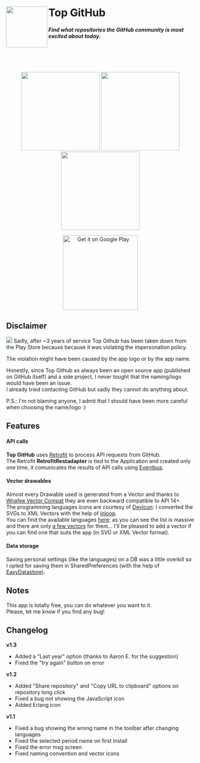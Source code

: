 # Top GitHub <img src="https://raw.githubusercontent.com/mmazzarolo/top-github/master/extras/web_hi_res_120.png" width="110" align="left" /> 
##### *Find what repositories the GitHub community is most excited about today.*  

&nbsp;  
&nbsp;  
&nbsp;  
<p align="center">
<img src="https://raw.githubusercontent.com/mmazzarolo/top-github/master/extras/screen-main.png" width="210" />
<img src="https://raw.githubusercontent.com/mmazzarolo/top-github/master/extras/screen-languages.png" width="210" />
<img src="https://raw.githubusercontent.com/mmazzarolo/top-github/master/extras/screen-edit-languages.png" width="210" />
</p>

<p align="center"><a href="https://play.google.com/store/apps/details?id=com.mmazzarolo.dev.topgithub&utm_source=global_co&utm_medium=prtnr&utm_content=Mar2515&utm_campaign=PartBadge&pcampaignid=MKT-Other-global-all-co-prtnr-py-PartBadge-Mar2515-1"><img alt="Get it on Google Play" src="https://play.google.com/intl/en_us/badges/images/generic/en-play-badge.png" width="200" /></a>
</p>

## Disclaimer
<img src="https://raw.githubusercontent.com/mmazzarolo/top-github/master/extras/takend-down.png" />
Sadly, after ~3 years of service Top Github has been taken down from the Play Store because because it was violating the impersonation policy.  

The violation might have been caused by the app logo or by the app name.   

Honestly, since Top Github as always been an open source app (published on GitHub itself) and a side project, I never tought that the naming/logo would have been an issue.  
I already tried contacting GitHub but sadly they cannot do anything about.   

P.S.: I'm not blaming anyone, I admit that I should have been more careful when choosing the name/logo :)

## Features
#### API calls
**Top GitHub** uses [Retrofit](http://square.github.io/retrofit/) to process API requests from GitHub.  
The Retrofit **RetrofitRestadapter** is tied to the Application and created only one time, it comunicates the results of API calls using [Eventbus](https://github.com/greenrobot/EventBus).

#### Vector drawables
Almost every Drawable used is generated from a Vector and thanks to [Wnafee Vector Compat](https://github.com/wnafee/vector-compat) they are even backward compatible to API 14+.  
The programming languages icons are courtesy of [DevIcon](http://devicon.fr/): I converted the SVGs to XML Vectors with the help of [inloop](http://inloop.github.io/svg2android/).  
You can find the available languages [here](https://github.com/mmazzarolo/top-github/blob/master/app/src/main/res/values/arrays.xml): as you can see the list is massive and there are only [a few vectors](https://github.com/mmazzarolo/top-github/tree/master/app/src/main/res/drawable) for them... I'll be pleased to add a vector if you can find one that suits the app (in SVG or XML Vector format).

#### Data storage
Saving personal settings (like the languages) on a DB was a little overkill so I opted for saving them in SharedPreferences (with the help of [EasyDatastore](https://github.com/fdoyle/EasyDatastore])).

## Notes
This app is totally free, you can do whatever you want to it.  
Please, let me know if you find any bug!

## Changelog
**v1.3**
- Added a "Last year" option (thanks to Aaron E. for the suggestion) 
- Fixed the "try again" button on error

**v1.2**
- Added "Share repository" and "Copy URL to clipboard" options on repository long click 
- Fixed a bug not showing the JavaScript icon
- Added Erlang icon

**v1.1**  
- Fixed a bug showing the wrong name in the toolbar after changing languages
- Fixed the selected period name on first install
- Fixed the error msg screen 
- Fixed naming convention and vector icons
